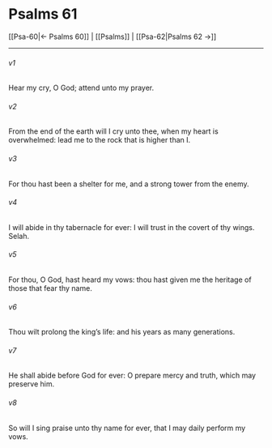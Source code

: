 # Psalms 61

[[Psa-60|← Psalms 60]] | [[Psalms]] | [[Psa-62|Psalms 62 →]]
***

###### v1
Hear my cry, O God; attend unto my prayer.
###### v2
From the end of the earth will I cry unto thee, when my heart is overwhelmed: lead me to the rock that is higher than I.
###### v3
For thou hast been a shelter for me, and a strong tower from the enemy.
###### v4
I will abide in thy tabernacle for ever: I will trust in the covert of thy wings. Selah.
###### v5
For thou, O God, hast heard my vows: thou hast given me the heritage of those that fear thy name.
###### v6
Thou wilt prolong the king’s life: and his years as many generations.
###### v7
He shall abide before God for ever: O prepare mercy and truth, which may preserve him.
###### v8
So will I sing praise unto thy name for ever, that I may daily perform my vows. 
